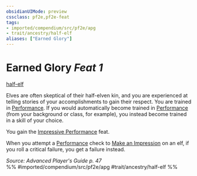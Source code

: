 ```yaml
---
obsidianUIMode: preview
cssclass: pf2e,pf2e-feat
tags:
- imported/compendium/src/pf2e/apg
- trait/ancestry/half-elf
aliases: ["Earned Glory"]
---
```

# Earned Glory  *Feat 1*  
[half-elf](half-elf.md)  


Elves are often skeptical of their half-elven kin, and you are experienced at telling stories of your accomplishments to gain their respect. You are trained in [Performance](../skills.md#Performance). If you would automatically become trained in [Performance](../skills.md#Performance) (from your background or class, for example), you instead become trained in a skill of your choice.

You gain the [Impressive Performance](impressive-performance.md) feat.

When you attempt a [Performance](../skills.md#Performance) check to [Make an Impression](make-an-impression.md) on an elf, if you roll a critical failure, you get a failure instead.

*Source: Advanced Player's Guide p. 47*  
%% #imported/compendium/src/pf2e/apg #trait/ancestry/half-elf %%